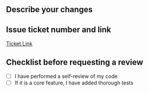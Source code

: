 ## Describe your changes

## Issue ticket number and link

[Ticket Link](https://sonofborge.atlassian.net/browse/)

## Checklist before requesting a review

- [ ] I have performed a self-review of my code
- [ ] If it is a core feature, I have added thorough tests
